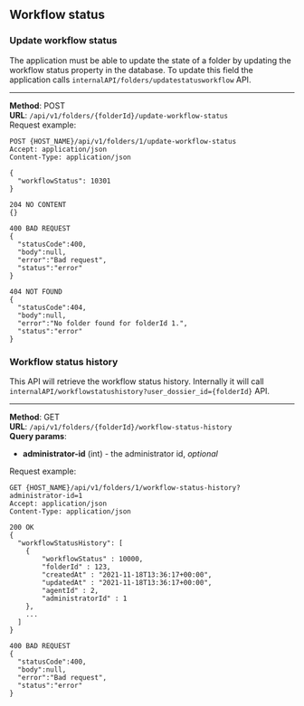 ## Workflow status

### Update workflow status
The application must be able to update the state of a folder by updating the workflow 
status property in the database. To update this field the application calls
`internalAPI/folders/updatestatusworkflow` API.

---
__Method__: POST  
__URL__: `/api/v1/folders/{folderId}/update-workflow-status`  
Request example:

```http request
POST {HOST_NAME}/api/v1/folders/1/update-workflow-status
Accept: application/json 
Content-Type: application/json 

{
  "workflowStatus": 10301
}

204 NO CONTENT
{}

400 BAD REQUEST
{
  "statusCode":400,
  "body":null,
  "error":"Bad request",
  "status":"error"
}

404 NOT FOUND
{
  "statusCode":404,
  "body":null,
  "error":"No folder found for folderId 1.",
  "status":"error"
}
```

### Workflow status history
This API will retrieve the workflow status history. Internally it will call
`internalAPI/workflowstatushistory?user_dossier_id={folderId}` API.

---
__Method__: GET  
__URL__: `/api/v1/folders/{folderId}/workflow-status-history`  
__Query params__:
- __administrator-id__ (int) - the administrator id, _optional_    

Request example:

```http request
GET {HOST_NAME}/api/v1/folders/1/workflow-status-history?administrator-id=1
Accept: application/json 
Content-Type: application/json

200 OK
{
  "workflowStatusHistory": [
    { 
        "workflowStatus" : 10000,
        "folderId" : 123,
        "createdAt" : "2021-11-18T13:36:17+00:00",
        "updatedAt" : "2021-11-18T13:36:17+00:00",
        "agentId" : 2, 
        "administratorId" : 1
    },
    ...
  ]
}

400 BAD REQUEST
{
  "statusCode":400,
  "body":null,
  "error":"Bad request",
  "status":"error"
}
```
